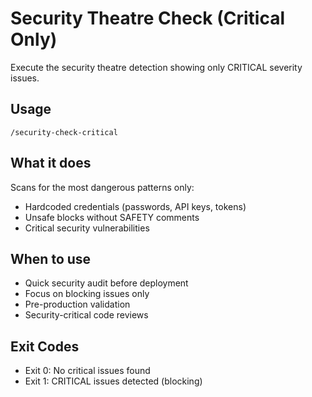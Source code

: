 # Security Theatre Check (Critical Only)

Execute the security theatre detection showing only CRITICAL severity issues.

## Usage
```
/security-check-critical
```

## What it does
Scans for the most dangerous patterns only:
- Hardcoded credentials (passwords, API keys, tokens)
- Unsafe blocks without SAFETY comments
- Critical security vulnerabilities

## When to use
- Quick security audit before deployment
- Focus on blocking issues only
- Pre-production validation
- Security-critical code reviews

## Exit Codes
- Exit 0: No critical issues found
- Exit 1: CRITICAL issues detected (blocking)
